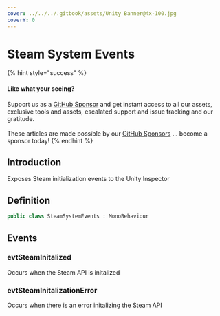 ```yaml
---
cover: ../../../.gitbook/assets/Unity Banner@4x-100.jpg
coverY: 0
---
```


# Steam System Events

{% hint style="success" %}
#### Like what your seeing?

Support us as a [GitHub Sponsor](../../../become-a-sponsor/) and get instant access to all our assets, exclusive tools and assets, escalated support and issue tracking and our gratitude.\
\
These articles are made possible by our [GitHub Sponsors](../../../become-a-sponsor/) ... become a sponsor today!
{% endhint %}

## &#x20;Introduction

Exposes Steam initialization events to the Unity Inspector

## Definition

```csharp
public class SteamSystemEvents : MonoBehaviour
```

## Events

### evtSteamInitalized

Occurs when the Steam API is initalized

### evtSteamInitalizationError

Occurs when there is an error initalizing the Steam API
